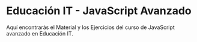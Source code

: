 # Educación IT - JavaScript Avanzado
Aquí encontrarás el Material y los Ejercicios del curso de JavaScript avanzado en Educación IT.


